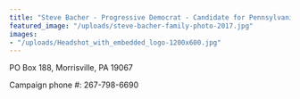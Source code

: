 ```yaml
---
title: "Steve Bacher - Progressive Democrat - Candidate for Pennsylvania's 1st Congressional District"
featured_image: "/uploads/steve-bacher-family-photo-2017.jpg"
images:
- "/uploads/Headshot_with_embedded_logo-1200x600.jpg"
---
```


PO Box 188, Morrisville, PA 19067

Campaign phone #: 267-798-6690
